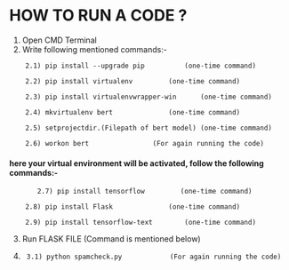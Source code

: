 # HOW TO RUN A CODE ?

1. Open CMD Terminal
2. Write following mentioned commands:-
```console
	2.1) pip install --upgrade pip 			(one-time command)
```
```console
	2.2) pip install virtualenv			(one-time command)
```
```console
	2.3) pip install virtualenvwrapper-win		(one-time command)
```
```console
	2.4) mkvirtualenv bert				(one-time command)
```
```console
	2.5) setprojectdir.(Filepath of bert model)	(one-time command)
```
```console
	2.6) workon bert				(For again running the code)
```
	
#### here your virtual environment will be activated, follow the following commands:-

 ```console
		2.7) pip install tensorflow			(one-time command)
```
```console
	2.8) pip install Flask				(one-time command)
```
```console
	2.9) pip install tensorflow-text		(one-time command)
```

3. Run FLASK FILE (Command is mentioned below)
4. ```console
	3.1) python spamcheck.py			(For again running the code)
   ```
